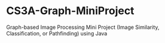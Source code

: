 # CS3A-Graph-MiniProject
Graph-based Image Processing Mini Project (Image Similarity, Classification, or Pathfinding) using Java
